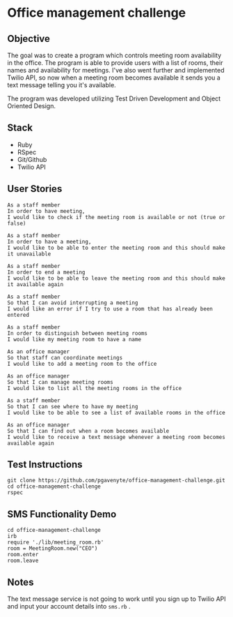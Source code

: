 # Office management challenge

Objective
---------

The goal was to create a program which controls meeting room availability in the office. The program is able to provide users with a list of rooms, their names and availability for meetings. I've also went further and implemented Twilio API, so now when a meeting room becomes available it sends you a text message telling you it's available.

The program was developed utilizing Test Driven Development and Object Oriented Design.

Stack
-----

- Ruby
- RSpec
- Git/Github
- Twilio API

User Stories
-----------

```
As a staff member
In order to have meeting,
I would like to check if the meeting room is available or not (true or false)

As a staff member
In order to have a meeting,
I would like to be able to enter the meeting room and this should make it unavailable

As a staff member
In order to end a meeting
I would like to be able to leave the meeting room and this should make it available again

As a staff member
So that I can avoid interrupting a meeting
I would like an error if I try to use a room that has already been entered

As a staff member
In order to distinguish between meeting rooms
I would like my meeting room to have a name

As an office manager
So that staff can coordinate meetings
I would like to add a meeting room to the office

As an office manager
So that I can manage meeting rooms
I would like to list all the meeting rooms in the office

As a staff member
So that I can see where to have my meeting
I would like to be able to see a list of available rooms in the office

As an office manager
So that I can find out when a room becomes available
I would like to receive a text message whenever a meeting room becomes available again
```

Test Instructions
------

```
git clone https://github.com/pgavenyte/office-management-challenge.git
cd office-management-challenge
rspec
```

SMS Functionality Demo
-------
```
cd office-management-challenge
irb
require './lib/meeting_room.rb'
room = MeetingRoom.new("CEO")
room.enter
room.leave
```


Notes
-------

The text message service is not going to work until you sign up to Twilio API and input your account details into `sms.rb` .


